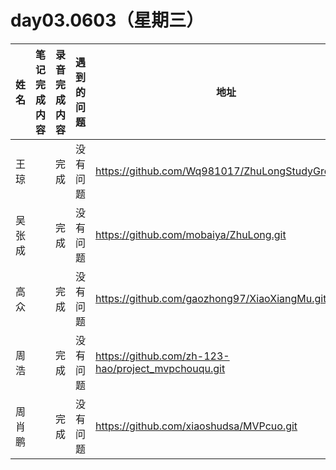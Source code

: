 # day03.0603（星期三）

| 姓名   | 笔记完成内容                                                 | 录音完成内容 | 遇到的问题                                         | 地址                                                 |
| :----- | ------------------------------------------------------------ | ------------ | -------------------------------------------------- | ---------------------------------------------------- |
| 王琼   | |       完成       | 没有问题 | https://github.com/Wq981017/ZhuLongStudyGroup.git |
| 吴张成  |                                                     |    完成<br>         |         没有问题                                           |       https://github.com/mobaiya/ZhuLong.git                                              
| 高众 |                                         |完成              |没有问题                                                    | https://github.com/gaozhong97/XiaoXiangMu.git                                               |
| 周浩   |                                             |完成              |没有问题                                                    | https://github.com/zh-123-hao/project_mvpchouqu.git                                          |
| 周肖鹏  | |   完成           |     没有问题     |     https://github.com/xiaoshudsa/MVPcuo.git      